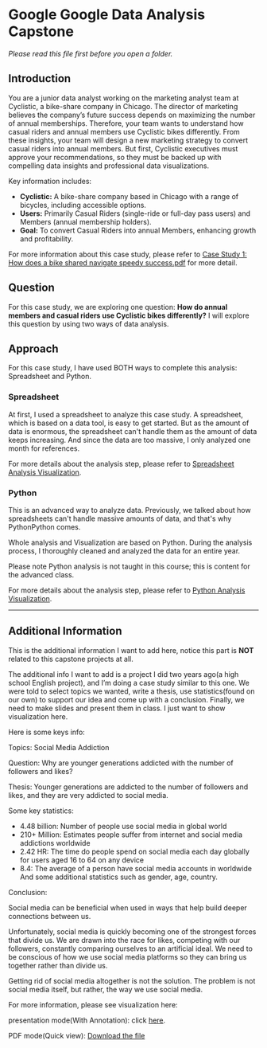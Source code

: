 # Google Google Data Analysis Capstone

*Please read this file first before you open a folder.*

## Introduction

You are a junior data analyst working on the marketing analyst team at Cyclistic, a bike-share
company in Chicago. The director of marketing believes the company’s future success
depends on maximizing the number of annual memberships. Therefore, your team wants to
understand how casual riders and annual members use Cyclistic bikes differently. From these
insights, your team will design a new marketing strategy to convert casual riders into annual
members. But first, Cyclistic executives must approve your recommendations, so they must be
backed up with compelling data insights and professional data visualizations.


Key information includes:

- **Cyclistic:** A bike-share company based in Chicago with a range of bicycles, including accessible options.
- **Users:** Primarily Casual Riders (single-ride or full-day pass users) and Members (annual membership holders).
- **Goal:** To convert Casual Riders into annual Members, enhancing growth and profitability.

For more information about this case study, please refer to [Case Study 1: How does a bike shared navigate speedy success.pdf](./Case-Study-1_How-does-a-bike-shared-navigate-speedy-success.pdf) for more detail.

## Question

For this case study, we are exploring one question: **How do annual members and casual riders use Cyclistic bikes differently?** I will explore this question by using two ways of data analysis.


## Approach

For this case study, I have used BOTH ways to complete this analysis: Spreadsheet and Python.

### Spreadsheet

At first, I used a spreadsheet to analyze this case study. A spreadsheet, which is based on a data tool, is easy to get started. But as the amount of data is enormous, the spreadsheet can't handle them as the amount of data keeps increasing. And since the data are too massive, I only analyzed one month for references. 

For more details about the analysis step, please refer to [Spreadsheet Analysis Visualization](./Spreadsheet_Analysis_Visualization).

### Python

This is an advanced way to analyze data. Previously, we talked about how spreadsheets can't handle massive amounts of data, and that's why PythonPython comes.

Whole analysis and Visualization are based on Python. During the analysis process, I thoroughly cleaned and analyzed the data for an entire year. 

Please note Python analysis is not taught in this course; this is content for the advanced class. 

For more details about the analysis step, please refer to [Python Analysis Visualization](./Python_Analysis_Visualization).


---


## Additional Information

This is the additional information I want to add here, notice this part is **NOT** related to this capstone projects at all. 

The additional info I want to add is a project I did two years ago(a high school English project), and I’m doing a case study similar to this one. We were told to select topics we wanted, write a thesis, use statistics(found on our own) to support our idea and come up with a conclusion. Finally, we need to make slides and present them in class. I just want to show visualization here.

Here is some keys info:

Topics: Social Media Addiction

Question: Why are younger generations addicted with the number of followers and likes?

Thesis: Younger generations are addicted to the number of followers and likes, and they are very addicted to social media.

Some key statistics: 

- 4.48 billion: Number of people use social media in global world
- 210+ Million: Estimates people suffer from internet and social media addictions worldwide
- 2.42 HR: The time do people spend on social media each day globally for users aged 16 to 64 on any device
- 8.4: The average of a person have social media accounts in worldwide
And some additional  statistics such as gender, age, country.

Conclusion: 

Social media can be beneficial when used in ways that help build deeper connections between us.  

Unfortunately, social media is quickly becoming one of the strongest forces that divide us. We are drawn into the race for likes, competing with our followers, constantly comparing ourselves to an artificial ideal. We need to be conscious of how we use social media platforms so they can bring us together rather than divide us. 

Getting rid of social media altogether is not the solution. The problem is not social media itself, but rather, the way we use social media.


For more information, please see visualization here:

presentation mode(With Annotation): click [here](https://docs.google.com/presentation/d/19scMWq0w5aBeYoFG-gapRXX_Neu_7yTJhUW0zRGNM-o/edit?usp=sharing).

PDF mode(Quick view): <a href="./Additional_Info/Social Media Addiction.pdf" download>Download the file</a>



</span>
